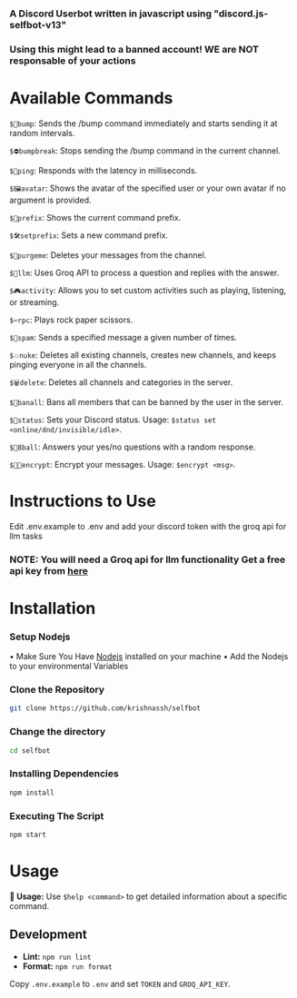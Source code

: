 ### A Discord Userbot written in javascript using "discord.js-selfbot-v13"

### Using this might lead to a banned account! WE are NOT responsable of your actions

# Available Commands

`$📌bump`: Sends the /bump command immediately and starts sending it at random intervals.

`$⛔bumpbreak`: Stops sending the /bump command in the current channel.

`$🏓ping`: Responds with the latency in milliseconds.

`$🖼️avatar`: Shows the avatar of the specified user or your own avatar if no argument is provided.

`$🔨prefix`: Shows the current command prefix.

`$🛠️setprefix`: Sets a new command prefix.

`$🧹purgeme`: Deletes your messages from the channel.

`$💬llm`: Uses Groq API to process a question and replies with the answer.

`$🎮activity`: Allows you to set custom activities such as playing, listening, or streaming.

`$✂️rpc`: Plays rock paper scissors.

`$📢spam`: Sends a specified message a given number of times.

`$💥nuke`: Deletes all existing channels, creates new channels, and keeps pinging everyone in all the channels.

`$🗑️delete`: Deletes all channels and categories in the server.

`$🚫banall`: Bans all members that can be banned by the user in the server.

`$📵status`: Sets your Discord status. Usage: `$status set <online/dnd/invisible/idle>`.

`$🎱8ball`: Answers your yes/no questions with a random response.

`$👩‍💻encrypt`: Encrypt your messages. Usage: `$encrypt <msg>`.

# Instructions to Use

Edit .env.example to .env and add your discord token with the groq api for llm tasks

### NOTE: You will need a Groq api for llm functionality Get a free api key from [here](https://console.groq.com/keys)

# Installation

### Setup Nodejs

• Make Sure You Have [Nodejs](https://nodejs.org/en) installed on your machine
• Add the Nodejs to your environmental Variables

### Clone the Repository

```bash
git clone https://github.com/krishnassh/selfbot
```

### Change the directory

```bash
cd selfbot
```

### Installing Dependencies

```bash
npm install
```

### Executing The Script

```bash
npm start
```

# Usage

**📍 Usage:** Use `$help <command>` to get detailed information about a specific command.

## Development

- **Lint:** `npm run lint`
- **Format:** `npm run format`

Copy `.env.example` to `.env` and set `TOKEN` and `GROQ_API_KEY`.
